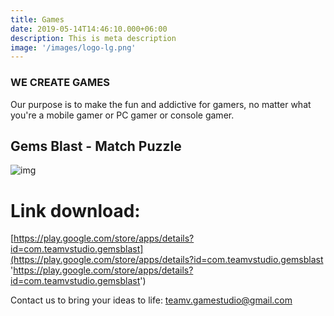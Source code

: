 ```yaml
---
title: Games
date: 2019-05-14T14:46:10.000+06:00
description: This is meta description
image: '/images/logo-lg.png'
---
```


### **WE CREATE GAMES**

Our purpose is to make the fun and addictive for gamers, no matter what you're a mobile gamer or PC gamer or console gamer.

## Gems Blast - Match Puzzle

![img](/images/match-puzzle/splash.png)

# Link download:

[https://play.google.com/store/apps/details?id=com.teamvstudio.gemsblast](https://play.google.com/store/apps/details?id=com.teamvstudio.gemsblast 'https://play.google.com/store/apps/details?id=com.teamvstudio.gemsblast')

Contact us to bring your ideas to life:
[teamv.gamestudio@gmail.com](mailto:teamv.gamestudio@gmail.com)
